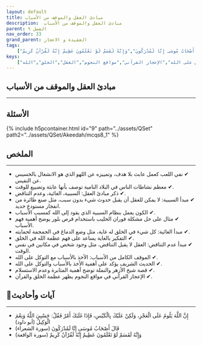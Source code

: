 ```yaml
---
layout: default
title: مبادئ العقل والموقف من الأسباب
description:  مبادئ العقل والموقف من الأسباب
parent: الفصل ٩
nav_order: 33
grand_parent: العقيدة و الاعجاز
tags: 
    ["إِنَّ اللَّهَ يَلُومُ عَلَى الْعَجْزِ، وَلَكِنْ عَلَيْكَ بِالْكَيْسِ، فَإِذَا غَلَبَكَ أَمْرٌ فَقُلْ: حَسْبِيَ اللَّهُ وَنِعْمَ الْوَكِيلُ","قَالَ أَصْحَابُ مُوسَى إِنَّا لَمُدْرَكُونَ","وَإِنَّهُ لَقَسَمٌ لَوْ تَعْلَمُونَ عَظِيمٌ إِنَّهُ لَقُرْآنٌ كَرِيمٌ"]
keys:
    ["مبدأ السببية","مبدأ الغائية","عدم التناقض","الأخذ بالأسباب","التوكل على الله","الإعجاز القرآني","مواقع النجوم","العقل","الخلق","الله"]
---
```

## ‏مبادئ العقل والموقف من الأسباب
***
## الأسئلة 
{% include h5pcontainer.html id="9" path="../assets/QSet" path2="../assets/QSet/Akeedah/mcqs8_1" %}
## الملخص
***
- ‏✔ نفي اللعب كعمل عابث بلا هدف، وتمييزه عن اللهو الذي هو الانشغال بالخسيس عن النفيس. 
- ‏✔ معظم نشاطات الناس في البلاد النامية توصف بأنها عابثة وتضييع للوقت. 
- ‏✔ ذكر مبادئ العقل: السببية، الغائية، وعدم التناقض. 
- ‏✔ مبدأ السببية: لا يمكن للعقل أن يقبل حدوث شيء بدون سبب، مثل صنع طائرة من انفجار مستودع حديد. 
- ‏✔ الكون يعمل بنظام السببية الذي يقود إلى الله كمسبب الأسباب. 
- ‏✔ مثال على حل مشكلة فوران الحليب باستخدام قرص بلور يوضح أهمية فهم الأسباب. 
- ‏✔ مبدأ الغائية: كل شيء في الخلق له غاية، مثل وضع الدماغ في الجمجمة لحمايته. 
- ‏✔ التفكير بالغاية يساعد على فهم عظمة الله في الخلق. 
- ‏✔ مبدأ عدم التناقض: العقل لا يقبل التناقض، مثل وجود شخص في مكانين في نفس الوقت. 
- ‏✔ الموقف الكامل من الأسباب: الأخذ بالأسباب مع التوكل على الله. 
- ‏✔ الحديث الشريف يؤكد على أهمية الأخذ بالأسباب والتوكل على الله. 
- ‏✔ قصة شيخ الأزهر والنملة توضح أهمية المثابرة وعدم الاستسلام. 
- ‏✔ الإعجاز القرآني في مواقع النجوم يظهر عظمة الخلق والقرآن. 

## 📜آيات وأحاديث
***
- ‏إِنَّ اللَّهَ يَلُومُ عَلَى الْعَجْزِ، وَلَكِنْ عَلَيْكَ بِالْكَيْسِ، فَإِذَا غَلَبَكَ أَمْرٌ فَقُلْ: حَسْبِيَ اللَّهُ وَنِعْمَ الْوَكِيلُ (أبو داود)
- ‏قَالَ أَصْحَابُ مُوسَى إِنَّا لَمُدْرَكُونَ (سورة الشعراء)
- ‏وَإِنَّهُ لَقَسَمٌ لَوْ تَعْلَمُونَ عَظِيمٌ إِنَّهُ لَقُرْآنٌ كَرِيمٌ (سورة الواقعة)

